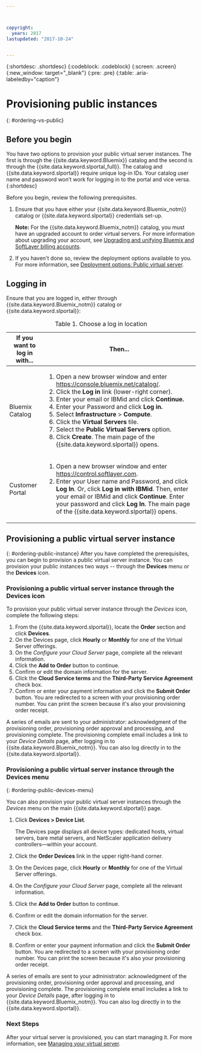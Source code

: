 ```yaml
---



copyright:
  years: 2017
lastupdated: "2017-10-24"


---
```


{:shortdesc: .shortdesc}
{:codeblock: .codeblock}
{:screen: .screen}
{:new_window: target="_blank"}
{:pre: .pre}
{:table: .aria-labeledby="caption"}

# Provisioning public instances
{: #ordering-vs-public}

## Before you begin
You have two options to provision your public virtual server instances. The first is through the {{site.data.keyword.Bluemix}} catalog and the second is through the {{site.data.keyword.slportal_full}}. The catalog and {{site.data.keyword.slportal}} require unique log-in IDs. Your catalog user name and password won’t work for logging in to the portal and vice versa.
{:shortdesc}

Before you begin, review the following prerequisites.

  1. Ensure that you have either your {{site.data.keyword.Bluemix_notm}} catalog or {{site.data.keyword.slportal}} credentials set-up. 
  
     **Note:** For the {{site.data.keyword.Bluemix_notm}} catalog, you must have an upgraded account to order virtual servers. For more information about upgrading your account, see [Upgrading and unifying Bluemix and SoftLayer billing accounts](https://console.ng.bluemix.net/docs/admin/softlayerlink.html).
  
  2. If you haven't done so, review the deployment options available to you. For more information, see [Deployment options: Public virtual server](../vsi/vsi_public.html).

## Logging in 
Ensure that you are logged in, either through {{site.data.keyword.Bluemix_notm}} catalog or {{site.data.keyword.slportal}}: 

  <table>
   <CAPTION>Table 1. Choose a log in location</CAPTION>
   <THEAD>
   <TR>
   <th>If you want to log in with...</th>
   <th>Then...</th>
   </TR>
   </THEAD>
   <TBODY>
   <tr>
   <td>Bluemix Catalog</td>
   <td>
   <ol>
   <li>Open a new browser window and enter  <a href="https://console.bluemix.net/catalog/">https://console.bluemix.net/catalog/</a>.</li>
   <li>Click the <b>Log in</b> link (lower-right corner). </li>
   <li>Enter your email or IBMid and click <b>Continue.</b></li>
   <li>Enter your Password and click <b>Log in.</b></li>
   <li>Select <b>Infrastructure</b> > <b>Compute</b>.</li>
   <li>Click the <b>Virtual Servers</b> tile.</li>
   <li>Select the <b>Public Virtual Servers</b> option.</li>
   <li>Click <b>Create</b>. The main page of the {{site.data.keyword.slportal}} opens.</li>
   </ol>
   </td>
   </tr>
   <tr>
   <td>Customer Portal</td>
   <td>
   <ol>
   <li>Open a new browser window and enter <a href="https://control.softlayer.com">https://control.softlayer.com</a>.</li>
   <li>Enter your User name and Password, and click <b>Log In</b>. Or, click <b>Log in with IBMid</b>. Then, enter your email or IBMid and click <b>Continue</b>. Enter your password and click <b>Log In</b>. The main page of the {{site.data.keyword.slportal}} opens.</li>
   </ol>
   </td>
   </tr>
   </TBODY>
   </table>

## Provisioning a public virtual server instance
{: #ordering-public-instance}
After you have completed the prerequisites, you can begin to provision a public virtual server instance. You can provision your public instances two ways -- through the **Devices** menu or the **Devices** icon.

### Provisioning a public virtual server instance through the Devices icon
To provision your public virtual server instance through the *Devices* icon, complete the following steps:

1.  From the {{site.data.keyword.slportal}}, locate the **Order** section and click **Devices**.
2.  On the Devices page, click **Hourly** or **Monthly** for one of the Virtual Server offerings.
3.  On the *Configure your Cloud Server* page, complete all the relevant information.
4.  Click the **Add to Order** button to continue.
5.  Confirm or edit the domain information for the server.
5.  Click the **Cloud Service terms** and the **Third-Party Service Agreement** check box.
6.  Confirm or enter your payment information and click the **Submit Order** button. You are redirected to a screen with your provisioning order number. You can print the screen because it's also your provisioning order receipt.

 A series of emails are sent to your administrator: acknowledgment of the provisioning order, provisioning order approval and processing, and provisioning complete. The provisioning complete email includes a link to your *Device Details* page, after logging in to {{site.data.keyword.Bluemix_notm}}. You can also log directly in to the {{site.data.keyword.slportal}}.

### Provisioning a public virtual server instance through the Devices menu
{: #ordering-public-devices-menu}

You can also provision your public virtual server instances through the *Devices* menu on the main {{site.data.keyword.slportal}} page. 

1. Click **Devices > Device List**.

   The Devices page displays all device types: dedicated hosts, virtual servers, bare metal servers, and NetScaler application delivery controllers—within your account.
2. Click the **Order Devices** link in the upper right-hand corner.
3. On the Devices page, click **Hourly** or **Monthly** for one of the Virtual Server offerings.
4. On the *Configure your Cloud Server* page, complete all the relevant information.
5. Click the **Add to Order** button to continue.
6. Confirm or edit the domain information for the server.
7. Click the **Cloud Service terms** and the **Third-Party Service Agreement** check box.
8. Confirm or enter your payment information and click the **Submit Order** button. You are redirected to a screen with your provisioning order number. You can print the screen because it's also your provisioning order receipt.

A series of emails are sent to your administrator: acknowledgment of the provisioning order, provisioning order approval and processing, and provisioning complete. The provisioning complete email includes a link to your *Device Details* page, after logging in to {{site.data.keyword.Bluemix_notm}}. You can also log directly in to the {{site.data.keyword.slportal}}.

### Next Steps
After your virtual server is provisioned, you can start managing it. For more information, see [Managing your virtual server](../vsi/vsi_managing.html).
